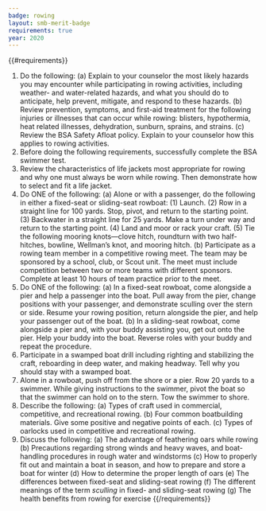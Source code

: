 ```yaml
---
badge: rowing
layout: smb-merit-badge
requirements: true
year: 2020
---
```


{{#requirements}}
1. Do the following:
    (a) Explain to your counselor the most likely hazards you may encounter while participating in rowing activities, including weather- and water-related hazards, and what you should do to anticipate, help prevent, mitigate, and respond to these hazards.
    (b) Review prevention, symptoms, and first-aid treatment for the following injuries or illnesses that can occur while rowing: blisters, hypothermia, heat related illnesses, dehydration, sunburn, sprains, and strains.
    (c) Review the BSA Safety Afloat policy. Explain to your counselor how this applies to rowing activities.
2. Before doing the following requirements, successfully complete the BSA swimmer test.
3. Review the characteristics of life jackets most appropriate for rowing and why one must always be worn while rowing. Then demonstrate how to select and fit a life jacket.
4. Do ONE of the following:
    (a) Alone or with a passenger, do the following in either a fixed-seat or sliding-seat rowboat:
        (1) Launch.
        (2) Row in a straight line for 100 yards. Stop, pivot, and return to the starting point.
        (3) Backwater in a straight line for 25 yards. Make a turn under way and return to the starting point.
        (4) Land and moor or rack your craft.
        (5) Tie the following mooring knots—clove hitch, roundturn with two half-hitches, bowline, Wellman’s knot, and mooring hitch.
    (b) Participate as a rowing team member in a competitive rowing meet. The team may be sponsored by a school, club, or Scout unit. The meet must include competition between two or more teams with different sponsors. Complete at least 10 hours of team practice prior to the meet.
5. Do ONE of the following:
    (a) In a fixed-seat rowboat, come alongside a pier and help a passenger into the boat. Pull away from the pier, change positions with your passenger, and demonstrate sculling over the stern or side. Resume your rowing position, return alongside the pier, and help your passenger out of the boat.
    (b) In a sliding-seat rowboat, come alongside a pier and, with your buddy assisting you, get out onto the pier. Help your buddy into the boat. Reverse roles with your buddy and repeat the procedure.
6. Participate in a swamped boat drill including righting and stabilizing the craft, reboarding in deep water, and making headway. Tell why you should stay with a swamped boat.
7. Alone in a rowboat, push off from the shore or a pier. Row 20 yards to a swimmer. While giving instructions to the swimmer, pivot the boat so that the swimmer can hold on to the stern. Tow the swimmer to shore.
8. Describe the following:
    (a) Types of craft used in commercial, competitive, and recreational rowing.
    (b) Four common boatbuilding materials. Give some positive and negative points of each.
    (c) Types of oarlocks used in competitive and recreational rowing.
9. Discuss the following:
    (a) The advantage of feathering oars while rowing
    (b) Precautions regarding strong winds and heavy waves, and boat-handling procedures in rough water and windstorms
    (c) How to properly fit out and maintain a boat in season, and how to prepare and store a boat for winter
    (d) How to determine the proper length of oars
    (e) The differences between fixed-seat and sliding-seat rowing
    (f) The different meanings of the term *sculling* in fixed- and sliding-seat rowing
    (g) The health benefits from rowing for exercise
{{/requirements}}
